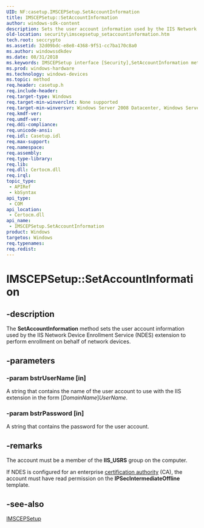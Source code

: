 ```yaml
---
UID: NF:casetup.IMSCEPSetup.SetAccountInformation
title: IMSCEPSetup::SetAccountInformation
author: windows-sdk-content
description: Sets the user account information used by the IIS Network Device Enrollment Service (NDES) extension to perform enrollment on behalf of network devices.
old-location: security\imscepsetup_setaccountinformation.htm
tech.root: seccrypto
ms.assetid: 32d09bdc-e8e8-4368-9f51-cc7ba170c8a0
ms.author: windowssdkdev
ms.date: 08/31/2018
ms.keywords: IMSCEPSetup interface [Security],SetAccountInformation method, IMSCEPSetup.SetAccountInformation, IMSCEPSetup::SetAccountInformation, SetAccountInformation, SetAccountInformation method [Security], SetAccountInformation method [Security],IMSCEPSetup interface, casetup/IMSCEPSetup::SetAccountInformation, security.imscepsetup_setaccountinformation
ms.prod: windows-hardware
ms.technology: windows-devices
ms.topic: method
req.header: casetup.h
req.include-header: 
req.target-type: Windows
req.target-min-winverclnt: None supported
req.target-min-winversvr: Windows Server 2008 Datacenter, Windows Server 2008 Enterprise [desktop apps only]
req.kmdf-ver: 
req.umdf-ver: 
req.ddi-compliance: 
req.unicode-ansi: 
req.idl: Casetup.idl
req.max-support: 
req.namespace: 
req.assembly: 
req.type-library: 
req.lib: 
req.dll: Certocm.dll
req.irql: 
topic_type:
 - APIRef
 - kbSyntax
api_type:
 - COM
api_location:
 - Certocm.dll
api_name:
 - IMSCEPSetup.SetAccountInformation
product: Windows
targetos: Windows
req.typenames: 
req.redist: 
---
```


# IMSCEPSetup::SetAccountInformation


## -description


The <b>SetAccountInformation</b> method sets the user account information used by the IIS Network Device Enrollment Service (NDES) extension to perform enrollment on behalf of network devices.


## -parameters




### -param bstrUserName [in]

A string that contains the name of the user account to use with the IIS extension in the form [<i>DomainName</i>\]<i>UserName</i>.


### -param bstrPassword [in]

A string that contains the password for the user account.


## -remarks



The account must be a member of the <b>IIS_USRS</b> group on the computer.

If NDES is configured for an enterprise <a href="https://msdn.microsoft.com/db46def4-bfdc-4801-a57d-d568e94a2dbb">certification authority</a> (CA), the account must have read permission on the <b>IPSecIntermediateOffline</b> template.




## -see-also




<a href="https://msdn.microsoft.com/328c6c04-7ade-4b64-bd8a-4314b6e8dc78">IMSCEPSetup</a>
 

 

